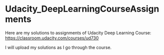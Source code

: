 # Udacity_DeepLearningCourseAssignments
Here are my solutions to assignments of Udacity Deep Learning Course: https://classroom.udacity.com/courses/ud730

I will upload my solutions as I go through the course. 
